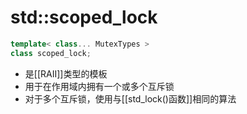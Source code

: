 # std::scoped_lock

```c++
template< class... MutexTypes >  
class scoped_lock;
```

- 是[[RAII]]类型的模板
- 用于在作用域内拥有一个或多个互斥锁
- 对于多个互斥锁，使用与[[std_lock()函数]]相同的算法